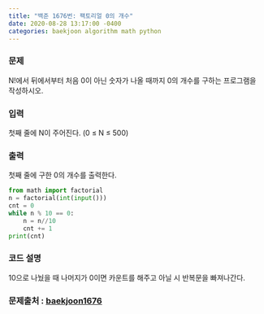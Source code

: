 ```yaml
---
title: "백준 1676번: 팩토리얼 0의 개수"
date: 2020-08-28 13:17:00 -0400
categories: baekjoon algorithm math python 
---
```


### 문제
N!에서 뒤에서부터 처음 0이 아닌 숫자가 나올 때까지 0의 개수를 구하는 프로그램을 작성하시오.

### 입력
첫째 줄에 N이 주어진다. (0 ≤ N ≤ 500)

### 출력
첫째 줄에 구한 0의 개수를 출력한다.


```python
from math import factorial
n = factorial(int(input()))
cnt = 0
while n % 10 == 0:
    n = n//10
    cnt += 1
print(cnt)
```

### 코드 설명
10으로 나눴을 때 나머지가 0이면 카운트를 해주고 아닐 시 반복문을 빠져나간다.


### 문제출처 : [baekjoon1676]

[baekjoon1676]: https://www.acmicpc.net/problem/1676
